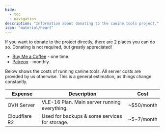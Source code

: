 ```yaml
---
hide:
  - toc
  - navigation
description: "Information about donating to the canine.tools project."
icon: "material/heart"
---
```


If you want to donate to the project directly, there are 2 places you can do so. Donating is not required, but greatly appreciated!

* [Buy Me a Coffee](https://buymeacoffee.com/canine.tools) - one time.
* [Patreon](https://patreon.com/caninetools) - monthly.

Below shows the costs of running canine.tools. All server costs are provided by us otherwise. This is a general estimation, as things change constantly.

|Expense|Description|Cost|
|---|---|---|
|OVH Server|VLE-16 Plan. Main server running everything.|~$50/month|
|Cloudflare R2|Used for backups & some services for storage.|~$5-$7/month|
